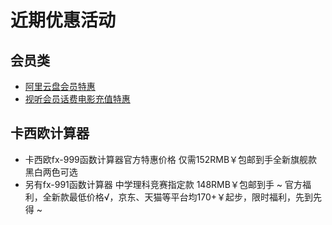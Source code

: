 # 近期优惠活动
## 会员类
- <a href="https://www.alipan.com/cpx/member?userCode=MTA0Mjgx/">阿里云盘会员特惠</a>
- <a href="https://bonus.vip35.cn/">视听会员话费电影充值特惠</a>
## 卡西欧计算器
- 卡西欧fx-999函数计算器官方特惠价格 仅需152RMB￥包邮到手全新旗舰款黑白两色可选
- 另有fx-991函数计算器 中学理科竞赛指定款 148RMB￥包邮到手
~ 官方福利，全新款最低价格√，京东、天猫等平台均170+￥起步，限时福利，先到先得 ~
